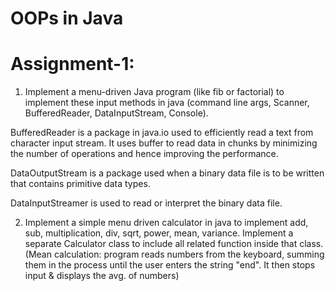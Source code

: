 # OOPs in Java

# Assignment-1:
1. Implement a menu-driven Java program (like fib or factorial) to implement these input methods in java (command line args,
Scanner, BufferedReader, DataInputStream, Console).

BufferedReader is a package in java.io used to efficiently read a text from character input stream. It uses buffer to read data in chunks by minimizing the number of operations and hence improving the performance.

DataOutputStream is a package used when a binary data file is to be written that contains primitive data types.

DataInputStreamer is used to read or interpret the binary data file.




2. Implement a simple menu driven calculator in java to implement add, sub, multiplication, div, sqrt, power, mean, variance. Implement a separate Calculator class to include all related function inside that class. (Mean calculation: program reads numbers from the keyboard, summing them in the process until the user enters the string "end". It then stops input & displays the avg. of numbers)

